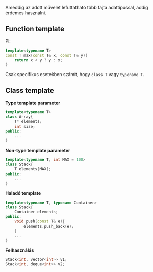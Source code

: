 Ameddig az adott művelet lefuttatható több fajta adattípussal, addig érdemes használni.

## Function template

Pl:
```CPP
template<typename T>
const T max(const T& x, const T& y){
	return x < y ? y : x;
}
```

Csak specifikus esetekben számít, hogy `class T` vagy `typename T`.  

## Class template
**Type template parameter**
```CPP
template<typename T>
class Array{
	T* elements;
	int size;
public:
	...
}
```

**Non-type template parameter**
```CPP
template<typename T, int MAX = 100>
class Stack{
	T elements[MAX];
public:
	...
}
```

**Haladó template**
```CPP
template<typename T, typename Container>
class Stack{
	Container elements;
public:
	void push(const T& e){
		elements.push_back(e);	
	}
	...
}
```

**Felhasználás**
```CPP
Stack<int, vector<int>> v1;
Stack<int, deque<int>> v2;
```